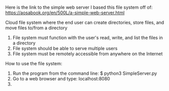 Here is the link to the simple web server I based this file system off of: https://aosabook.org/en/500L/a-simple-web-server.html

Cloud file system where the end user can create directories, store files, and move files to/from a directory

1. File system must function with the user's read, write, and list the files in a directory
2. File system should be able to serve multiple users
3. File system must be remotely accessible from anywhere on the Internet

How to use the file system:
1. Run the program from the command line: $ python3 SimpleServer.py
2. Go to a web browser and type: localhost:8080
3. 


